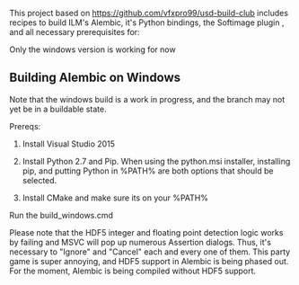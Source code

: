 
This project based on https://github.com/vfxpro99/usd-build-club includes recipes to build ILM's Alembic, it's
Python bindings, the Softimage plugin , and all necessary prerequisites for:

Only the windows version is working for now


Building Alembic on Windows
-----------------------
Note that the windows build is a work in progress, and the
branch may not yet be in a buildable state.

Prereqs:
 1. Install Visual Studio 2015

 1. Install Python 2.7 and Pip. When using the python.msi installer, installing pip, and putting Python in %PATH% are both options that should be selected.
 
 1. Install CMake and make sure its on your %PATH%

Run the build_windows.cmd

Please note that the HDF5 integer and floating point detection logic works
by failing and MSVC will pop up numerous Assertion dialogs. Thus, it's necessary
to "Ignore" and "Cancel" each and every one of them. This party game is super
annoying, and HDF5 support in Alembic is being phased out. For the moment, Alembic
is being compiled without HDF5 support.
